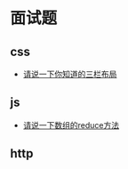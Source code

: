 # 面试题
## css
+ [请说一下你知道的三栏布局](../src/css/layout/三栏布局.html)

## js
+ [请说一下数组的reduce方法](../src/js/array/reduce.md)

## http
